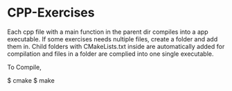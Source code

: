 # CPP-Exercises

Each cpp file with a main function in the parent dir compiles into a app executable. If some exercises needs nultiple files, create a folder and add them in. Child folders with CMakeLists.txt inside are automatically added for compilation and files in a folder are complied into one single executable.

To Compile,

  $ cmake
  $ make
